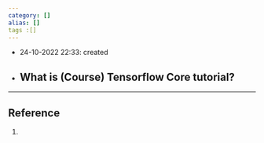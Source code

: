 ```yaml
---
category: []
alias: []
tags :[]
---
```


- 24-10-2022 22:33: created

- What is (Course) Tensorflow Core tutorial?
	- 


---
## Reference

1. 